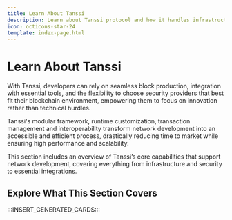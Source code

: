 ```yaml
---
title: Learn About Tanssi
description: Learn about Tanssi protocol and how it handles infrastructure complexities, making it easy for developers to deploy decentralized networks in minutes.
icon: octicons-star-24
template: index-page.html
---
```


# Learn About Tanssi

With Tanssi, developers can rely on seamless block production, integration with essential tools, and the flexibility to choose security providers that best fit their blockchain environment, empowering them to focus on innovation rather than technical hurdles.

Tanssi's modular framework, runtime customization, transaction management and interoperability transform network development into an accessible and efficient process, drastically reducing time to market while ensuring high performance and scalability.

This section includes an overview of Tanssi’s core capabilities that support network development, covering everything from infrastructure and security to essential integrations.

## Explore What This Section Covers

:::INSERT_GENERATED_CARDS::: 